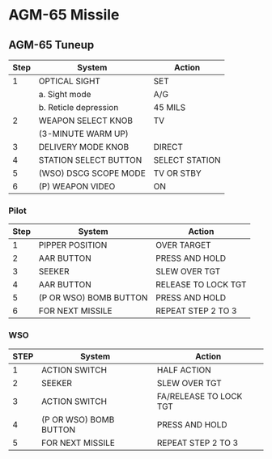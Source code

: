 # AGM-65 Missile

## AGM-65 Tuneup

| Step | System                | Action         |
|------|-----------------------|----------------|
| 1    | OPTICAL SIGHT         | SET            |
|      | a. Sight mode         | A/G            |
|      | b. Reticle depression | 45 MILS        |
| 2    | WEAPON SELECT KNOB    | TV             |
|      | (3-MINUTE WARM UP)    |                |
| 3    | DELIVERY MODE KNOB    | DIRECT         |
| 4    | STATION SELECT BUTTON | SELECT STATION |
| 5    | (WSO) DSCG SCOPE MODE | TV OR STBY     |
| 6    | (P) WEAPON VIDEO      | ON             |

### Pilot
| Step | System                 | Action              |
|------|------------------------|---------------------|
| 1    | PIPPER POSITION        | OVER TARGET         |
| 2    | AAR BUTTON             | PRESS AND HOLD      |
| 3    | SEEKER                 | SLEW OVER TGT       |
| 4    | AAR BUTTON             | RELEASE TO LOCK TGT |
| 5    | (P OR WSO) BOMB BUTTON | PRESS AND HOLD      |
| 6    | FOR NEXT MISSILE       | REPEAT STEP 2 TO 3  |

### WSO
| STEP | System                 | Action                 |
|------|------------------------|------------------------|
| 1    | ACTION SWITCH          | HALF ACTION            |
| 2    | SEEKER                 | SLEW OVER TGT          |
| 3    | ACTION SWITCH          | FA/RELEASE TO LOCK TGT |
| 4    | (P OR WSO) BOMB BUTTON | PRESS AND HOLD         |
| 5    | FOR NEXT MISSILE       | REPEAT STEP 2 TO 3     |
